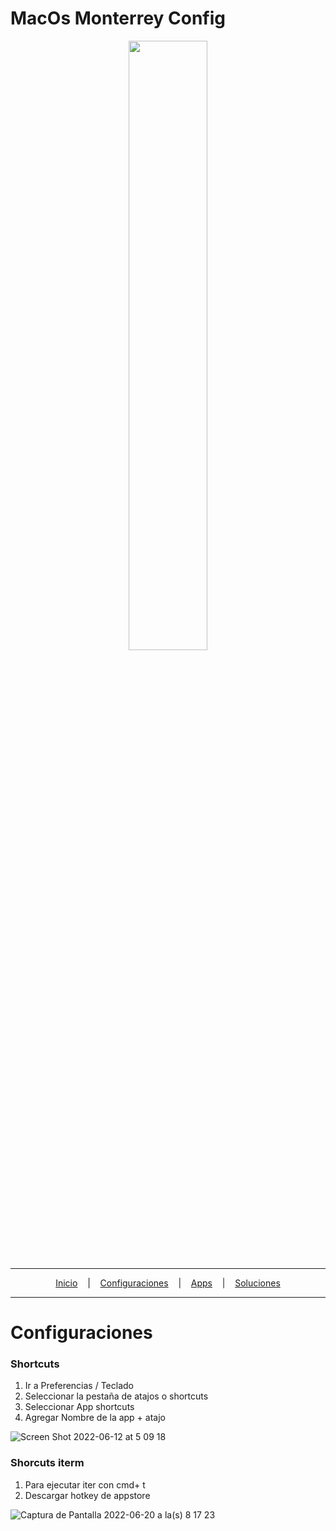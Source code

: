 # MacOs Monterrey Config

<p align="center">
<img width="50%" height="50%" src="https://images-wixmp-ed30a86b8c4ca887773594c2.wixmp.com/f/245f4571-14d4-4069-90a7-259b2971229f/del3rk1-177dea3e-01d6-4c32-bcfd-8927b7bc8364.png/v1/fill/w_894,h_894/macos_monterey_logo_by_protheme_del3rk1-pre.png?token=eyJ0eXAiOiJKV1QiLCJhbGciOiJIUzI1NiJ9.eyJzdWIiOiJ1cm46YXBwOjdlMGQxODg5ODIyNjQzNzNhNWYwZDQxNWVhMGQyNmUwIiwiaXNzIjoidXJuOmFwcDo3ZTBkMTg4OTgyMjY0MzczYTVmMGQ0MTVlYTBkMjZlMCIsIm9iaiI6W1t7ImhlaWdodCI6Ijw9MTQxNCIsInBhdGgiOiJcL2ZcLzI0NWY0NTcxLTE0ZDQtNDA2OS05MGE3LTI1OWIyOTcxMjI5ZlwvZGVsM3JrMS0xNzdkZWEzZS0wMWQ2LTRjMzItYmNmZC04OTI3YjdiYzgzNjQucG5nIiwid2lkdGgiOiI8PTE0MTUifV1dLCJhdWQiOlsidXJuOnNlcnZpY2U6aW1hZ2Uub3BlcmF0aW9ucyJdfQ.zIDzzMJ61pgO0SZB6ZHXAiqpfYh9um24O5LScO5a3pE"/>
</a>
</p>

---

<p align="center">
  <a href="">Inicio</a>
  &nbsp;&nbsp;&nbsp;|&nbsp;&nbsp;&nbsp;
  <a href="#usage">Configuraciones</a>
  &nbsp;&nbsp;&nbsp;|&nbsp;&nbsp;&nbsp;
  <a href="#docker-notes">Apps</a>
  &nbsp;&nbsp;&nbsp;|&nbsp;&nbsp;&nbsp;
  <a href="#contributing"> Soluciones</a>
</p>

---

# Configuraciones

### Shortcuts

1.  Ir a Preferencias / Teclado
2.  Seleccionar la pestaña de atajos o shortcuts
3.  Seleccionar App shortcuts
4.  Agregar Nombre de la app + atajo

![Screen Shot 2022-06-12 at 5 09 18](https://user-images.githubusercontent.com/65741972/173228263-04d501a2-d728-4ba0-bc9f-0ba09fe01da4.png)

### Shorcuts iterm

1. Para ejecutar iter con cmd+ t
2. Descargar hotkey de appstore

![Captura de Pantalla 2022-06-20 a la(s) 8 17 23](https://user-images.githubusercontent.com/65741972/174610251-2d6eaef9-c089-411f-96df-1928b471ea00.png)
